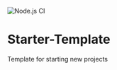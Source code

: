 ![Node.js CI](https://github.com/boldCM/Starter-Template/workflows/Node.js%20CI/badge.svg)

# Starter-Template

Template for starting new projects
